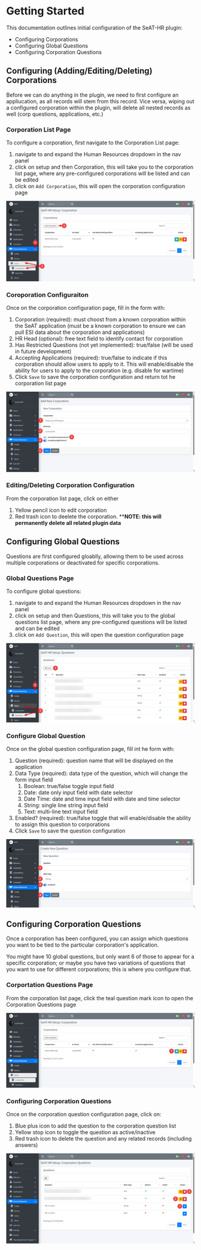 # Getting Started

This documentation outlines initial configuration of the SeAT-HR plugin:

- Configuring Corporations
- Configuring Global Questions
- Configuring Corporation Questions



## Configuring (Adding/Editing/Deleting) Corporations

Before we can do anything in the plugin, we need to first configure an appliucation, as all records will stem from this record. Vice versa, wiping out a configured corporation within the plugin, will delete all nested records as well (corp questions, applications, etc.)

### Corporation List Page

To configure a corporation, first navigate to the Corporation List page:

1. navigate to and expand the Human Resources dropdown in the nav panel
2. click on setup and then Corporation, this will take you to the corporation list page, where any pre-configured corporations will be listed and can be edited
3. click on `Add Corporation`, this will open the corporation configuration page

[![adding_corporations](./images/adding_corporations.png)](./images/adding_corporations.png)


### Coroporation Configuraiton

Once on the corporation configuration page, fill in the form with:

1. Corporation (required):  must choost from a known corporation within the SeAT application (must be a known corporation to ensure we can pull ESI data about the corporation and applications)
2. HR Head (optional): free text field to identify contact for corporation
3. Has Restricted Questions (not yet implemented): true/false (will be used in future development)
4. Accepting Applications (required): true/false to indicate if this corporation should allow users to apply to it. This will enable/disable the ability for users to apply to the corporation (e.g. disable for wartime)
5. Click `Save` to save the corporation configuration and return tot he corporation list page

[![corporation_configuration](./images/corporation_configuration.png)](./images/corporation_configuration.png)


### Editing/Deleting Corporation Configuration

From the corporation list page, click on either

1. Yellow pencil icon to edit corporation
2. Red trash icon to deelete the corporation. ****NOTE: this will permanently delete all related plugin data**


## Configuring Global Questions

Questions are first configured gloablly, allowing them to be used across multiple corporations or deactivated for specific corporations.

### Global Questions Page

To configure global questions:

1. navigate to and expand the Human Resources dropdown in the nav panel
2. click on setup and then Questions, this will take you to the global questions list page, where any pre-configured questions will be listed and can be edited
3. click on `Add Question`, this will open the question configuration page

[![global_questions](./images/global_questions_page.png)](./images/global_questions_page.png)


### Configure Global Question

Once on the global question configuration page, fill int he form with:

1. Question (required): question name that will be displayed on the application
2. Data Type (required): data type of the question, which will change the form input field
   1. Boolean: true/false toggle input field
   2. Date: date only input field with date selector 
   3. Date Time: date and time input field with date and time selector
   4. String: single line string input field
   5. Text: multi-line text input field
3. Enabled? (required): true/false toggle that will enable/disable the ability to assign this question to corporations
4. Click `Save` to save the question configuration

[![question_configuration](./images/question_configuration.png)](./images/question_configuration.png)



## Configuring Corporation Questions

Once a corporation has been configured, you can assign which questions you want to be tied to the particular corporation's application.

You might have 10 global questions, but only want 6 of those to appear for a specific corporation; or maybe you have two variations of questions that you want to use for different corporations; this is where you configure that.

### Corportation Questions Page

From the corporation list page, click the teal question mark icon to open the Corporation Questions page

[![open_corporation_question](./images/open_corporation_question.png)](./images/open_corporation_question.png)


### Configuring Corporation Questions

Once on the corporation question configuration page, click on:

1. Blue plus icon to add the question to the corporation question list
2. Yellow stop icon to toggle the question as active/inactive
3. Red trash icon to delete the question and any related records (including answers)


[![configuring_corporation_question](./images/configuring_corporation_question.png)](./images/configuring_corporation_question.png)



